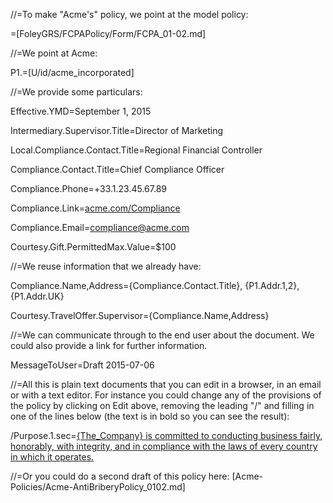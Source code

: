 //=To make "Acme's" policy, we point at the model policy:

=[FoleyGRS/FCPAPolicy/Form/FCPA_01-02.md]

//=We point at Acme:

P1.=[U/id/acme_incorporated]

//=We provide some particulars:

Effective.YMD=September 1, 2015

Intermediary.Supervisor.Title=Director of Marketing

Local.Compliance.Contact.Title=Regional Financial Controller

Compliance.Contact.Title=Chief Compliance Officer

Compliance.Phone=+33.1.23.45.67.89

Compliance.Link=<a href="http://commonaccord.org/Doc/U/id/acme_incorporated">acme.com/Compliance</a>

Compliance.Email=compliance@acme.com

Courtesy.Gift.PermittedMax.Value=$100

//=We reuse information that we already have:

Compliance.Name,Address={Compliance.Contact.Title}, {P1.Addr.1,2}, {P1.Addr.UK}

Courtesy.TravelOffer.Supervisor={Compliance.Name,Address}

//=We can communicate through to the end user about the document.  We could also provide a link for further information.  

MessageToUser=Draft 2015-07-06

//=All this is plain text documents that you can edit in a browser, in an email or with a text editor.  For instance you could change any of the provisions of the policy by clicking on Edit above, removing the leading "/" and filling in one of the lines below (the text is in bold so you can see the result):

/Purpose.1.sec=<ins>{The_Company} is committed to conducting business fairly, honorably, with integrity, and in compliance with the laws of every country in which it operates.</ins>

//=Or you could do a second draft of this policy here: [Acme-Policies/Acme-AntiBriberyPolicy_0102.md]
